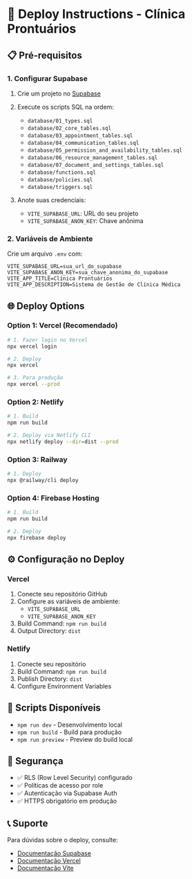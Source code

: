 # 🚀 Deploy Instructions - Clínica Prontuários

## 📋 Pré-requisitos

### 1. Configurar Supabase
1. Crie um projeto no [Supabase](https://supabase.com)
2. Execute os scripts SQL na ordem:
   - `database/01_types.sql`
   - `database/02_core_tables.sql` 
   - `database/03_appointment_tables.sql`
   - `database/04_communication_tables.sql`
   - `database/05_permission_and_availability_tables.sql`
   - `database/06_resource_management_tables.sql`
   - `database/07_document_and_settings_tables.sql`
   - `database/functions.sql`
   - `database/policies.sql`
   - `database/triggers.sql`

3. Anote suas credenciais:
   - `VITE_SUPABASE_URL`: URL do seu projeto
   - `VITE_SUPABASE_ANON_KEY`: Chave anônima

### 2. Variáveis de Ambiente
Crie um arquivo `.env` com:
```
VITE_SUPABASE_URL=sua_url_do_supabase
VITE_SUPABASE_ANON_KEY=sua_chave_anonima_do_supabase
VITE_APP_TITLE=Clínica Prontuários
VITE_APP_DESCRIPTION=Sistema de Gestão de Clínica Médica
```

## 🌐 Deploy Options

### Option 1: Vercel (Recomendado)
```bash
# 1. Fazer login no Vercel
npx vercel login

# 2. Deploy
npx vercel

# 3. Para produção
npx vercel --prod
```

### Option 2: Netlify
```bash
# 1. Build
npm run build

# 2. Deploy via Netlify CLI
npx netlify deploy --dir=dist --prod
```

### Option 3: Railway
```bash
# 1. Deploy
npx @railway/cli deploy
```

### Option 4: Firebase Hosting
```bash
# 1. Build
npm run build

# 2. Deploy
npx firebase deploy
```

## ⚙️ Configuração no Deploy

### Vercel
1. Conecte seu repositório GitHub
2. Configure as variáveis de ambiente:
   - `VITE_SUPABASE_URL`
   - `VITE_SUPABASE_ANON_KEY`
3. Build Command: `npm run build`
4. Output Directory: `dist`

### Netlify
1. Conecte seu repositório
2. Build Command: `npm run build`
3. Publish Directory: `dist`
4. Configure Environment Variables

## 🔧 Scripts Disponíveis

- `npm run dev` - Desenvolvimento local
- `npm run build` - Build para produção
- `npm run preview` - Preview do build local

## 🔐 Segurança

- ✅ RLS (Row Level Security) configurado
- ✅ Políticas de acesso por role
- ✅ Autenticação via Supabase Auth
- ✅ HTTPS obrigatório em produção

## 📞 Suporte

Para dúvidas sobre o deploy, consulte:
- [Documentação Supabase](https://supabase.com/docs)
- [Documentação Vercel](https://vercel.com/docs)
- [Documentação Vite](https://vitejs.dev/guide/)
